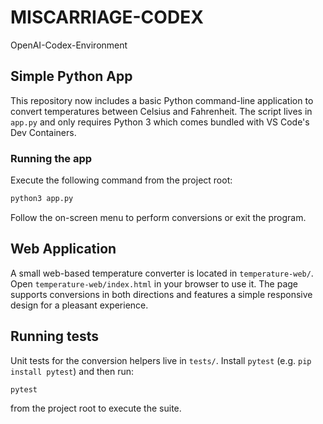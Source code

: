 # MISCARRIAGE-CODEX
OpenAI-Codex-Environment

## Simple Python App

This repository now includes a basic Python command-line application to
convert temperatures between Celsius and Fahrenheit. The script lives in
`app.py` and only requires Python 3 which comes bundled with VS Code's
Dev Containers.

### Running the app

Execute the following command from the project root:

```bash
python3 app.py
```

Follow the on-screen menu to perform conversions or exit the program.

## Web Application

A small web-based temperature converter is located in `temperature-web/`.
Open `temperature-web/index.html` in your browser to use it. The page
supports conversions in both directions and features a simple responsive
design for a pleasant experience.

## Running tests

Unit tests for the conversion helpers live in `tests/`. Install
`pytest` (e.g. `pip install pytest`) and then run:

```bash
pytest
```

from the project root to execute the suite.
